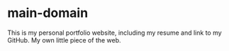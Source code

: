 ﻿# main-domain
 
This is my personal portfolio website, including my resume and link to my GitHub. My own little piece of the web.
